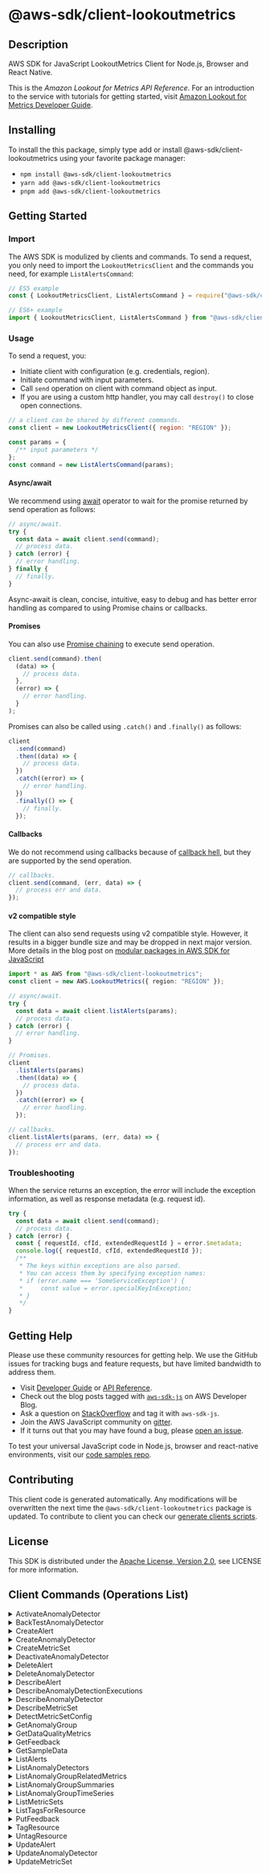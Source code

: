<!-- generated file, do not edit directly -->

# @aws-sdk/client-lookoutmetrics

## Description

AWS SDK for JavaScript LookoutMetrics Client for Node.js, Browser and React Native.

<p>This is the <i>Amazon Lookout for Metrics API Reference</i>. For an introduction to the service
with tutorials for getting started, visit <a href="https://docs.aws.amazon.com/lookoutmetrics/latest/dev">Amazon
Lookout for Metrics Developer Guide</a>.</p>

## Installing

To install the this package, simply type add or install @aws-sdk/client-lookoutmetrics
using your favorite package manager:

- `npm install @aws-sdk/client-lookoutmetrics`
- `yarn add @aws-sdk/client-lookoutmetrics`
- `pnpm add @aws-sdk/client-lookoutmetrics`

## Getting Started

### Import

The AWS SDK is modulized by clients and commands.
To send a request, you only need to import the `LookoutMetricsClient` and
the commands you need, for example `ListAlertsCommand`:

```js
// ES5 example
const { LookoutMetricsClient, ListAlertsCommand } = require("@aws-sdk/client-lookoutmetrics");
```

```ts
// ES6+ example
import { LookoutMetricsClient, ListAlertsCommand } from "@aws-sdk/client-lookoutmetrics";
```

### Usage

To send a request, you:

- Initiate client with configuration (e.g. credentials, region).
- Initiate command with input parameters.
- Call `send` operation on client with command object as input.
- If you are using a custom http handler, you may call `destroy()` to close open connections.

```js
// a client can be shared by different commands.
const client = new LookoutMetricsClient({ region: "REGION" });

const params = {
  /** input parameters */
};
const command = new ListAlertsCommand(params);
```

#### Async/await

We recommend using [await](https://developer.mozilla.org/en-US/docs/Web/JavaScript/Reference/Operators/await)
operator to wait for the promise returned by send operation as follows:

```js
// async/await.
try {
  const data = await client.send(command);
  // process data.
} catch (error) {
  // error handling.
} finally {
  // finally.
}
```

Async-await is clean, concise, intuitive, easy to debug and has better error handling
as compared to using Promise chains or callbacks.

#### Promises

You can also use [Promise chaining](https://developer.mozilla.org/en-US/docs/Web/JavaScript/Guide/Using_promises#chaining)
to execute send operation.

```js
client.send(command).then(
  (data) => {
    // process data.
  },
  (error) => {
    // error handling.
  }
);
```

Promises can also be called using `.catch()` and `.finally()` as follows:

```js
client
  .send(command)
  .then((data) => {
    // process data.
  })
  .catch((error) => {
    // error handling.
  })
  .finally(() => {
    // finally.
  });
```

#### Callbacks

We do not recommend using callbacks because of [callback hell](http://callbackhell.com/),
but they are supported by the send operation.

```js
// callbacks.
client.send(command, (err, data) => {
  // process err and data.
});
```

#### v2 compatible style

The client can also send requests using v2 compatible style.
However, it results in a bigger bundle size and may be dropped in next major version. More details in the blog post
on [modular packages in AWS SDK for JavaScript](https://aws.amazon.com/blogs/developer/modular-packages-in-aws-sdk-for-javascript/)

```ts
import * as AWS from "@aws-sdk/client-lookoutmetrics";
const client = new AWS.LookoutMetrics({ region: "REGION" });

// async/await.
try {
  const data = await client.listAlerts(params);
  // process data.
} catch (error) {
  // error handling.
}

// Promises.
client
  .listAlerts(params)
  .then((data) => {
    // process data.
  })
  .catch((error) => {
    // error handling.
  });

// callbacks.
client.listAlerts(params, (err, data) => {
  // process err and data.
});
```

### Troubleshooting

When the service returns an exception, the error will include the exception information,
as well as response metadata (e.g. request id).

```js
try {
  const data = await client.send(command);
  // process data.
} catch (error) {
  const { requestId, cfId, extendedRequestId } = error.$metadata;
  console.log({ requestId, cfId, extendedRequestId });
  /**
   * The keys within exceptions are also parsed.
   * You can access them by specifying exception names:
   * if (error.name === 'SomeServiceException') {
   *     const value = error.specialKeyInException;
   * }
   */
}
```

## Getting Help

Please use these community resources for getting help.
We use the GitHub issues for tracking bugs and feature requests, but have limited bandwidth to address them.

- Visit [Developer Guide](https://docs.aws.amazon.com/sdk-for-javascript/v3/developer-guide/welcome.html)
  or [API Reference](https://docs.aws.amazon.com/AWSJavaScriptSDK/v3/latest/index.html).
- Check out the blog posts tagged with [`aws-sdk-js`](https://aws.amazon.com/blogs/developer/tag/aws-sdk-js/)
  on AWS Developer Blog.
- Ask a question on [StackOverflow](https://stackoverflow.com/questions/tagged/aws-sdk-js) and tag it with `aws-sdk-js`.
- Join the AWS JavaScript community on [gitter](https://gitter.im/aws/aws-sdk-js-v3).
- If it turns out that you may have found a bug, please [open an issue](https://github.com/aws/aws-sdk-js-v3/issues/new/choose).

To test your universal JavaScript code in Node.js, browser and react-native environments,
visit our [code samples repo](https://github.com/aws-samples/aws-sdk-js-tests).

## Contributing

This client code is generated automatically. Any modifications will be overwritten the next time the `@aws-sdk/client-lookoutmetrics` package is updated.
To contribute to client you can check our [generate clients scripts](https://github.com/aws/aws-sdk-js-v3/tree/main/scripts/generate-clients).

## License

This SDK is distributed under the
[Apache License, Version 2.0](http://www.apache.org/licenses/LICENSE-2.0),
see LICENSE for more information.

## Client Commands (Operations List)

<details>
<summary>
ActivateAnomalyDetector
</summary>

[Command API Reference](https://docs.aws.amazon.com/AWSJavaScriptSDK/v3/latest/clients/client-lookoutmetrics/classes/activateanomalydetectorcommand.html) / [Input](https://docs.aws.amazon.com/AWSJavaScriptSDK/v3/latest/clients/client-lookoutmetrics/interfaces/activateanomalydetectorcommandinput.html) / [Output](https://docs.aws.amazon.com/AWSJavaScriptSDK/v3/latest/clients/client-lookoutmetrics/interfaces/activateanomalydetectorcommandoutput.html)

</details>
<details>
<summary>
BackTestAnomalyDetector
</summary>

[Command API Reference](https://docs.aws.amazon.com/AWSJavaScriptSDK/v3/latest/clients/client-lookoutmetrics/classes/backtestanomalydetectorcommand.html) / [Input](https://docs.aws.amazon.com/AWSJavaScriptSDK/v3/latest/clients/client-lookoutmetrics/interfaces/backtestanomalydetectorcommandinput.html) / [Output](https://docs.aws.amazon.com/AWSJavaScriptSDK/v3/latest/clients/client-lookoutmetrics/interfaces/backtestanomalydetectorcommandoutput.html)

</details>
<details>
<summary>
CreateAlert
</summary>

[Command API Reference](https://docs.aws.amazon.com/AWSJavaScriptSDK/v3/latest/clients/client-lookoutmetrics/classes/createalertcommand.html) / [Input](https://docs.aws.amazon.com/AWSJavaScriptSDK/v3/latest/clients/client-lookoutmetrics/interfaces/createalertcommandinput.html) / [Output](https://docs.aws.amazon.com/AWSJavaScriptSDK/v3/latest/clients/client-lookoutmetrics/interfaces/createalertcommandoutput.html)

</details>
<details>
<summary>
CreateAnomalyDetector
</summary>

[Command API Reference](https://docs.aws.amazon.com/AWSJavaScriptSDK/v3/latest/clients/client-lookoutmetrics/classes/createanomalydetectorcommand.html) / [Input](https://docs.aws.amazon.com/AWSJavaScriptSDK/v3/latest/clients/client-lookoutmetrics/interfaces/createanomalydetectorcommandinput.html) / [Output](https://docs.aws.amazon.com/AWSJavaScriptSDK/v3/latest/clients/client-lookoutmetrics/interfaces/createanomalydetectorcommandoutput.html)

</details>
<details>
<summary>
CreateMetricSet
</summary>

[Command API Reference](https://docs.aws.amazon.com/AWSJavaScriptSDK/v3/latest/clients/client-lookoutmetrics/classes/createmetricsetcommand.html) / [Input](https://docs.aws.amazon.com/AWSJavaScriptSDK/v3/latest/clients/client-lookoutmetrics/interfaces/createmetricsetcommandinput.html) / [Output](https://docs.aws.amazon.com/AWSJavaScriptSDK/v3/latest/clients/client-lookoutmetrics/interfaces/createmetricsetcommandoutput.html)

</details>
<details>
<summary>
DeactivateAnomalyDetector
</summary>

[Command API Reference](https://docs.aws.amazon.com/AWSJavaScriptSDK/v3/latest/clients/client-lookoutmetrics/classes/deactivateanomalydetectorcommand.html) / [Input](https://docs.aws.amazon.com/AWSJavaScriptSDK/v3/latest/clients/client-lookoutmetrics/interfaces/deactivateanomalydetectorcommandinput.html) / [Output](https://docs.aws.amazon.com/AWSJavaScriptSDK/v3/latest/clients/client-lookoutmetrics/interfaces/deactivateanomalydetectorcommandoutput.html)

</details>
<details>
<summary>
DeleteAlert
</summary>

[Command API Reference](https://docs.aws.amazon.com/AWSJavaScriptSDK/v3/latest/clients/client-lookoutmetrics/classes/deletealertcommand.html) / [Input](https://docs.aws.amazon.com/AWSJavaScriptSDK/v3/latest/clients/client-lookoutmetrics/interfaces/deletealertcommandinput.html) / [Output](https://docs.aws.amazon.com/AWSJavaScriptSDK/v3/latest/clients/client-lookoutmetrics/interfaces/deletealertcommandoutput.html)

</details>
<details>
<summary>
DeleteAnomalyDetector
</summary>

[Command API Reference](https://docs.aws.amazon.com/AWSJavaScriptSDK/v3/latest/clients/client-lookoutmetrics/classes/deleteanomalydetectorcommand.html) / [Input](https://docs.aws.amazon.com/AWSJavaScriptSDK/v3/latest/clients/client-lookoutmetrics/interfaces/deleteanomalydetectorcommandinput.html) / [Output](https://docs.aws.amazon.com/AWSJavaScriptSDK/v3/latest/clients/client-lookoutmetrics/interfaces/deleteanomalydetectorcommandoutput.html)

</details>
<details>
<summary>
DescribeAlert
</summary>

[Command API Reference](https://docs.aws.amazon.com/AWSJavaScriptSDK/v3/latest/clients/client-lookoutmetrics/classes/describealertcommand.html) / [Input](https://docs.aws.amazon.com/AWSJavaScriptSDK/v3/latest/clients/client-lookoutmetrics/interfaces/describealertcommandinput.html) / [Output](https://docs.aws.amazon.com/AWSJavaScriptSDK/v3/latest/clients/client-lookoutmetrics/interfaces/describealertcommandoutput.html)

</details>
<details>
<summary>
DescribeAnomalyDetectionExecutions
</summary>

[Command API Reference](https://docs.aws.amazon.com/AWSJavaScriptSDK/v3/latest/clients/client-lookoutmetrics/classes/describeanomalydetectionexecutionscommand.html) / [Input](https://docs.aws.amazon.com/AWSJavaScriptSDK/v3/latest/clients/client-lookoutmetrics/interfaces/describeanomalydetectionexecutionscommandinput.html) / [Output](https://docs.aws.amazon.com/AWSJavaScriptSDK/v3/latest/clients/client-lookoutmetrics/interfaces/describeanomalydetectionexecutionscommandoutput.html)

</details>
<details>
<summary>
DescribeAnomalyDetector
</summary>

[Command API Reference](https://docs.aws.amazon.com/AWSJavaScriptSDK/v3/latest/clients/client-lookoutmetrics/classes/describeanomalydetectorcommand.html) / [Input](https://docs.aws.amazon.com/AWSJavaScriptSDK/v3/latest/clients/client-lookoutmetrics/interfaces/describeanomalydetectorcommandinput.html) / [Output](https://docs.aws.amazon.com/AWSJavaScriptSDK/v3/latest/clients/client-lookoutmetrics/interfaces/describeanomalydetectorcommandoutput.html)

</details>
<details>
<summary>
DescribeMetricSet
</summary>

[Command API Reference](https://docs.aws.amazon.com/AWSJavaScriptSDK/v3/latest/clients/client-lookoutmetrics/classes/describemetricsetcommand.html) / [Input](https://docs.aws.amazon.com/AWSJavaScriptSDK/v3/latest/clients/client-lookoutmetrics/interfaces/describemetricsetcommandinput.html) / [Output](https://docs.aws.amazon.com/AWSJavaScriptSDK/v3/latest/clients/client-lookoutmetrics/interfaces/describemetricsetcommandoutput.html)

</details>
<details>
<summary>
DetectMetricSetConfig
</summary>

[Command API Reference](https://docs.aws.amazon.com/AWSJavaScriptSDK/v3/latest/clients/client-lookoutmetrics/classes/detectmetricsetconfigcommand.html) / [Input](https://docs.aws.amazon.com/AWSJavaScriptSDK/v3/latest/clients/client-lookoutmetrics/interfaces/detectmetricsetconfigcommandinput.html) / [Output](https://docs.aws.amazon.com/AWSJavaScriptSDK/v3/latest/clients/client-lookoutmetrics/interfaces/detectmetricsetconfigcommandoutput.html)

</details>
<details>
<summary>
GetAnomalyGroup
</summary>

[Command API Reference](https://docs.aws.amazon.com/AWSJavaScriptSDK/v3/latest/clients/client-lookoutmetrics/classes/getanomalygroupcommand.html) / [Input](https://docs.aws.amazon.com/AWSJavaScriptSDK/v3/latest/clients/client-lookoutmetrics/interfaces/getanomalygroupcommandinput.html) / [Output](https://docs.aws.amazon.com/AWSJavaScriptSDK/v3/latest/clients/client-lookoutmetrics/interfaces/getanomalygroupcommandoutput.html)

</details>
<details>
<summary>
GetDataQualityMetrics
</summary>

[Command API Reference](https://docs.aws.amazon.com/AWSJavaScriptSDK/v3/latest/clients/client-lookoutmetrics/classes/getdataqualitymetricscommand.html) / [Input](https://docs.aws.amazon.com/AWSJavaScriptSDK/v3/latest/clients/client-lookoutmetrics/interfaces/getdataqualitymetricscommandinput.html) / [Output](https://docs.aws.amazon.com/AWSJavaScriptSDK/v3/latest/clients/client-lookoutmetrics/interfaces/getdataqualitymetricscommandoutput.html)

</details>
<details>
<summary>
GetFeedback
</summary>

[Command API Reference](https://docs.aws.amazon.com/AWSJavaScriptSDK/v3/latest/clients/client-lookoutmetrics/classes/getfeedbackcommand.html) / [Input](https://docs.aws.amazon.com/AWSJavaScriptSDK/v3/latest/clients/client-lookoutmetrics/interfaces/getfeedbackcommandinput.html) / [Output](https://docs.aws.amazon.com/AWSJavaScriptSDK/v3/latest/clients/client-lookoutmetrics/interfaces/getfeedbackcommandoutput.html)

</details>
<details>
<summary>
GetSampleData
</summary>

[Command API Reference](https://docs.aws.amazon.com/AWSJavaScriptSDK/v3/latest/clients/client-lookoutmetrics/classes/getsampledatacommand.html) / [Input](https://docs.aws.amazon.com/AWSJavaScriptSDK/v3/latest/clients/client-lookoutmetrics/interfaces/getsampledatacommandinput.html) / [Output](https://docs.aws.amazon.com/AWSJavaScriptSDK/v3/latest/clients/client-lookoutmetrics/interfaces/getsampledatacommandoutput.html)

</details>
<details>
<summary>
ListAlerts
</summary>

[Command API Reference](https://docs.aws.amazon.com/AWSJavaScriptSDK/v3/latest/clients/client-lookoutmetrics/classes/listalertscommand.html) / [Input](https://docs.aws.amazon.com/AWSJavaScriptSDK/v3/latest/clients/client-lookoutmetrics/interfaces/listalertscommandinput.html) / [Output](https://docs.aws.amazon.com/AWSJavaScriptSDK/v3/latest/clients/client-lookoutmetrics/interfaces/listalertscommandoutput.html)

</details>
<details>
<summary>
ListAnomalyDetectors
</summary>

[Command API Reference](https://docs.aws.amazon.com/AWSJavaScriptSDK/v3/latest/clients/client-lookoutmetrics/classes/listanomalydetectorscommand.html) / [Input](https://docs.aws.amazon.com/AWSJavaScriptSDK/v3/latest/clients/client-lookoutmetrics/interfaces/listanomalydetectorscommandinput.html) / [Output](https://docs.aws.amazon.com/AWSJavaScriptSDK/v3/latest/clients/client-lookoutmetrics/interfaces/listanomalydetectorscommandoutput.html)

</details>
<details>
<summary>
ListAnomalyGroupRelatedMetrics
</summary>

[Command API Reference](https://docs.aws.amazon.com/AWSJavaScriptSDK/v3/latest/clients/client-lookoutmetrics/classes/listanomalygrouprelatedmetricscommand.html) / [Input](https://docs.aws.amazon.com/AWSJavaScriptSDK/v3/latest/clients/client-lookoutmetrics/interfaces/listanomalygrouprelatedmetricscommandinput.html) / [Output](https://docs.aws.amazon.com/AWSJavaScriptSDK/v3/latest/clients/client-lookoutmetrics/interfaces/listanomalygrouprelatedmetricscommandoutput.html)

</details>
<details>
<summary>
ListAnomalyGroupSummaries
</summary>

[Command API Reference](https://docs.aws.amazon.com/AWSJavaScriptSDK/v3/latest/clients/client-lookoutmetrics/classes/listanomalygroupsummariescommand.html) / [Input](https://docs.aws.amazon.com/AWSJavaScriptSDK/v3/latest/clients/client-lookoutmetrics/interfaces/listanomalygroupsummariescommandinput.html) / [Output](https://docs.aws.amazon.com/AWSJavaScriptSDK/v3/latest/clients/client-lookoutmetrics/interfaces/listanomalygroupsummariescommandoutput.html)

</details>
<details>
<summary>
ListAnomalyGroupTimeSeries
</summary>

[Command API Reference](https://docs.aws.amazon.com/AWSJavaScriptSDK/v3/latest/clients/client-lookoutmetrics/classes/listanomalygrouptimeseriescommand.html) / [Input](https://docs.aws.amazon.com/AWSJavaScriptSDK/v3/latest/clients/client-lookoutmetrics/interfaces/listanomalygrouptimeseriescommandinput.html) / [Output](https://docs.aws.amazon.com/AWSJavaScriptSDK/v3/latest/clients/client-lookoutmetrics/interfaces/listanomalygrouptimeseriescommandoutput.html)

</details>
<details>
<summary>
ListMetricSets
</summary>

[Command API Reference](https://docs.aws.amazon.com/AWSJavaScriptSDK/v3/latest/clients/client-lookoutmetrics/classes/listmetricsetscommand.html) / [Input](https://docs.aws.amazon.com/AWSJavaScriptSDK/v3/latest/clients/client-lookoutmetrics/interfaces/listmetricsetscommandinput.html) / [Output](https://docs.aws.amazon.com/AWSJavaScriptSDK/v3/latest/clients/client-lookoutmetrics/interfaces/listmetricsetscommandoutput.html)

</details>
<details>
<summary>
ListTagsForResource
</summary>

[Command API Reference](https://docs.aws.amazon.com/AWSJavaScriptSDK/v3/latest/clients/client-lookoutmetrics/classes/listtagsforresourcecommand.html) / [Input](https://docs.aws.amazon.com/AWSJavaScriptSDK/v3/latest/clients/client-lookoutmetrics/interfaces/listtagsforresourcecommandinput.html) / [Output](https://docs.aws.amazon.com/AWSJavaScriptSDK/v3/latest/clients/client-lookoutmetrics/interfaces/listtagsforresourcecommandoutput.html)

</details>
<details>
<summary>
PutFeedback
</summary>

[Command API Reference](https://docs.aws.amazon.com/AWSJavaScriptSDK/v3/latest/clients/client-lookoutmetrics/classes/putfeedbackcommand.html) / [Input](https://docs.aws.amazon.com/AWSJavaScriptSDK/v3/latest/clients/client-lookoutmetrics/interfaces/putfeedbackcommandinput.html) / [Output](https://docs.aws.amazon.com/AWSJavaScriptSDK/v3/latest/clients/client-lookoutmetrics/interfaces/putfeedbackcommandoutput.html)

</details>
<details>
<summary>
TagResource
</summary>

[Command API Reference](https://docs.aws.amazon.com/AWSJavaScriptSDK/v3/latest/clients/client-lookoutmetrics/classes/tagresourcecommand.html) / [Input](https://docs.aws.amazon.com/AWSJavaScriptSDK/v3/latest/clients/client-lookoutmetrics/interfaces/tagresourcecommandinput.html) / [Output](https://docs.aws.amazon.com/AWSJavaScriptSDK/v3/latest/clients/client-lookoutmetrics/interfaces/tagresourcecommandoutput.html)

</details>
<details>
<summary>
UntagResource
</summary>

[Command API Reference](https://docs.aws.amazon.com/AWSJavaScriptSDK/v3/latest/clients/client-lookoutmetrics/classes/untagresourcecommand.html) / [Input](https://docs.aws.amazon.com/AWSJavaScriptSDK/v3/latest/clients/client-lookoutmetrics/interfaces/untagresourcecommandinput.html) / [Output](https://docs.aws.amazon.com/AWSJavaScriptSDK/v3/latest/clients/client-lookoutmetrics/interfaces/untagresourcecommandoutput.html)

</details>
<details>
<summary>
UpdateAlert
</summary>

[Command API Reference](https://docs.aws.amazon.com/AWSJavaScriptSDK/v3/latest/clients/client-lookoutmetrics/classes/updatealertcommand.html) / [Input](https://docs.aws.amazon.com/AWSJavaScriptSDK/v3/latest/clients/client-lookoutmetrics/interfaces/updatealertcommandinput.html) / [Output](https://docs.aws.amazon.com/AWSJavaScriptSDK/v3/latest/clients/client-lookoutmetrics/interfaces/updatealertcommandoutput.html)

</details>
<details>
<summary>
UpdateAnomalyDetector
</summary>

[Command API Reference](https://docs.aws.amazon.com/AWSJavaScriptSDK/v3/latest/clients/client-lookoutmetrics/classes/updateanomalydetectorcommand.html) / [Input](https://docs.aws.amazon.com/AWSJavaScriptSDK/v3/latest/clients/client-lookoutmetrics/interfaces/updateanomalydetectorcommandinput.html) / [Output](https://docs.aws.amazon.com/AWSJavaScriptSDK/v3/latest/clients/client-lookoutmetrics/interfaces/updateanomalydetectorcommandoutput.html)

</details>
<details>
<summary>
UpdateMetricSet
</summary>

[Command API Reference](https://docs.aws.amazon.com/AWSJavaScriptSDK/v3/latest/clients/client-lookoutmetrics/classes/updatemetricsetcommand.html) / [Input](https://docs.aws.amazon.com/AWSJavaScriptSDK/v3/latest/clients/client-lookoutmetrics/interfaces/updatemetricsetcommandinput.html) / [Output](https://docs.aws.amazon.com/AWSJavaScriptSDK/v3/latest/clients/client-lookoutmetrics/interfaces/updatemetricsetcommandoutput.html)

</details>

